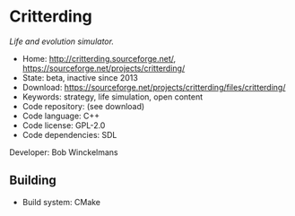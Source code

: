 # Critterding

_Life and evolution simulator._

- Home: http://critterding.sourceforge.net/, https://sourceforge.net/projects/critterding/
- State: beta, inactive since 2013
- Download: https://sourceforge.net/projects/critterding/files/critterding/
- Keywords: strategy, life simulation, open content
- Code repository: (see download)
- Code language: C++
- Code license: GPL-2.0
- Code dependencies: SDL

Developer: Bob Winckelmans

## Building

- Build system: CMake